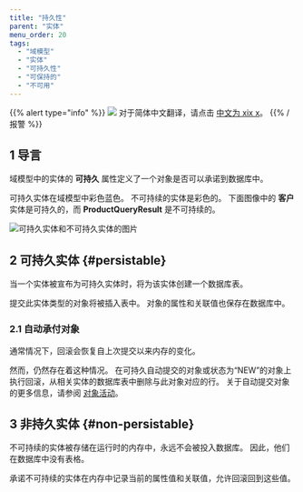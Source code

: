 ```yaml
---
title: "持久性"
parent: "实体"
menu_order: 20
tags:
  - "域模型"
  - "实体"
  - "可持久性"
  - "可保持的"
  - "不可用"
---
```


{{% alert type="info" %}}
<img src="attachments/chinese-translation/china.png" style="display: inline-block; margin: 0" /> 对于简体中文翻译，请点击 [中文为 xix x](https://cdn.mendix.tencent-cloud.com/documentation/refguide8/persistability.pdf)。
{{% /报警 %}}

## 1 导言

域模型中的实体的 **可持久** 属性定义了一个对象是否可以承诺到数据库中。

可持久实体在域模型中彩色蓝色。 不可持续的实体是彩色的。 下面图像中的 **客户** 实体是可持久的，而 **ProductQueryResult** 是不可持续的。

![可持久实体和不可持久实体的图片](attachments/domain-model/persistable-vs-non-persistable.png)

## 2 可持久实体 {#persistable}

当一个实体被宣布为可持久实体时，将为该实体创建一个数据库表。

提交此实体类型的对象将被插入表中。 对象的属性和关联值也保存在数据库中。

### 2.1 自动承付对象

通常情况下，回滚会恢复自上次提交以来内存的变化。

然而，仍然存在着这种情况。 在可持久自动提交的对象或状态为“NEW”的对象上执行回滚，从相关实体的数据库表中删除与此对象对应的行。 关于自动提交对象的更多信息，请参阅 [对象活动](object-activities)。

## 3 非持久实体 {#non-persistable}

不可持续的实体被存储在运行时的内存中，永远不会被投入数据库。 因此，他们在数据库中没有表格。

承诺不可持续的实体在内存中记录当前的属性值和关联值，允许回滚回到这些值。

